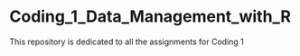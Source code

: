 # Coding_1_Data_Management_with_R

This repository is dedicated to all the assignments for Coding 1
